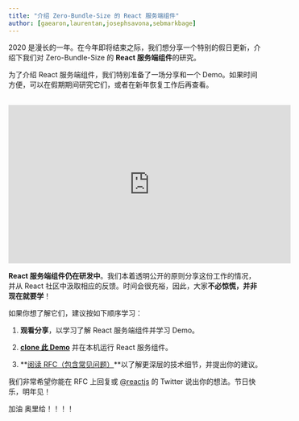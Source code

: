 ```yaml
---
title: "介绍 Zero-Bundle-Size 的 React 服务端组件"
author: [gaearon,laurentan,josephsavona,sebmarkbage]
---
```


2020 是漫长的一年。在今年即将结束之际，我们想分享一个特别的假日更新，介绍下我们对 Zero-Bundle-Size 的 **React 服务端组件**的研究。

为了介绍 React 服务端组件，我们特别准备了一场分享和一个 Demo。如果时间方便，可以在假期期间研究它们，或者在新年恢复工作后再查看。

<br>

<iframe width="560" height="315" src="https://v.qq.com/txp/iframe/player.html?vid=a32141wmu46" frameborder="0" allow="accelerometer; autoplay; clipboard-write; encrypted-media; gyroscope; picture-in-picture" allowfullscreen></iframe>

**React 服务端组件仍在研发中**。我们本着透明公开的原则分享这份工作的情况，并从 React 社区中汲取相应的反馈。时间会很充裕，因此，大家**不必惊慌，并非现在就要学**！

如果你想了解它们，建议按如下顺序学习：

1. **观看分享**，以学习了解 React 服务端组件并学习 Demo。

2. **[clone 此 Demo](http://github.com/reactjs/server-components-demo)** 并在本机运行 React 服务组件。

3. **[阅读 RFC（包含常见问题）](https://github.com/reactjs/rfcs/pull/188)**以了解更深层的技术细节，并提出你的建议。

我们非常希望你能在 RFC 上回复或 [@reactjs](https://twitter.com/reactjs) 的 Twitter 说出你的想法。节日快乐，明年见！

加油 奥里给！！！！
